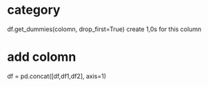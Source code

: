 
# category

df.get_dummies(colomn, drop_first=True) create 1,0s for this column

# add colomn
df = pd.concat([df,df1,df2], axis=1)
